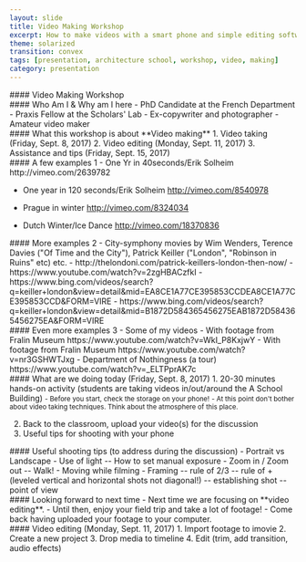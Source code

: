 ```yaml
---
layout: slide
title: Video Making Workshop
excerpt: How to make videos with a smart phone and simple editing software
theme: solarized
transition: convex
tags: [presentation, architecture school, workshop, video, making]
category: presentation
---
```


<section data-markdown>
#### Video Making Workshop
</section>

<section data-markdown>
#### Who Am I & Why am I here
- PhD Candidate at the French Department
- Praxis Fellow at the Scholars' Lab
- Ex-copywriter and photographer
- Amateur video maker
</section>

<section data-markdown>
#### What this workshop is about  
 **Video making**   
1. Video taking (Friday, Sept. 8, 2017)   
2. Video editing (Monday, Sept. 11, 2017)   
3. Assistance and tips (Friday, Sept. 15, 2017)
</section>

<section data-markdown>
#### A few examples  1   
- One Yr in 40seconds/Erik Solheim
http://vimeo.com/2639782

- One year in 120 seconds/Erik Solheim
http://vimeo.com/8540978

- Prague in winter
http://vimeo.com/8324034

- Dutch Winter/Ice Dance
http://vimeo.com/18370836
</section>

<section data-markdown>
#### More examples 2   
- City-symphony movies by Wim Wenders, Terence Davies ("Of Time and the City"), Patrick Keiller ("London", "Robinson in Ruins" etc) etc.  
- http://thelondoni.com/patrick-keillers-london-then-now/  
 - https://www.youtube.com/watch?v=2zgHBACzfkI  
 - https://www.bing.com/videos/search?q=keiller+london&view=detail&mid=EA8CE1A77CE395853CCDEA8CE1A77CE395853CCD&FORM=VIRE  
 - https://www.bing.com/videos/search?q=keiller+london&view=detail&mid=B1872D584365456275EAB1872D584365456275EA&FORM=VIRE  
</section>

<section data-markdown>
#### Even more examples 3
- Some of my videos   
- With footage from Fralin Museum   
 https://www.youtube.com/watch?v=WkI_P8KxjwY  
-  With footage from Fralin Museum  
https://www.youtube.com/watch?v=nr3GSHWTJxg  
- Department of Nothingness (a tour)   
 https://www.youtube.com/watch?v=_ELTPprAK7c
</section>

<section data-markdown>
#### What are we doing today (Friday, Sept. 8, 2017)  
 1. 20-30 minutes hands-on activity (students are taking videos in/out/around the A School Building)     
  <small>- Before you start, check the storage on your phone!</small>
  <small>- At this point don't bother about video taking techniques. Think about the atmosphere of this place.</small>

 2. Back to the classroom, upload your video(s) for the discussion
 3. Useful tips for shooting with your phone
</section>

<section data-markdown>
#### Useful shooting tips (to address during the discussion)
- Portrait vs Landscape
- Use of light   
 -- How to set manual exposure
- Zoom in / Zoom out  
 -- Walk!
- Moving while filming  
- Framing   
  -- rule of 2/3  
  -- rule of + (leveled vertical and horizontal shots not diagonal!)  
  -- establishing shot   
  -- point of view
</section>  

<section data-markdown>
#### Looking forward to next time   
- Next time we are focusing on **video editing**.
- Until then, enjoy your field trip and take a lot of footage!
- Come back having uploaded your footage to your computer.
</section>

<section data-markdown>
#### Video editing (Monday, Sept. 11, 2017)
1. Import footage to imovie
2. Create a new project
3. Drop media to timeline
4. Edit (trim, add transition, audio effects)
</section>
